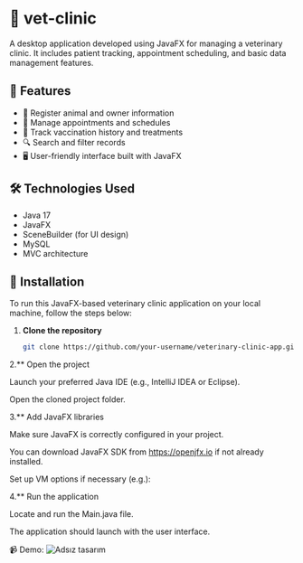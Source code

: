 
# 🐾 vet-clinic

A desktop application developed using JavaFX for managing a veterinary clinic. It includes patient tracking, appointment scheduling, and basic data management features.
## 🚀 Features

- 🐶 Register animal and owner information
- 📅 Manage appointments and schedules
- 💉 Track vaccination history and treatments
- 🔍 Search and filter records
- 🖥️ User-friendly interface built with JavaFX

## 🛠 Technologies Used

- Java 17
- JavaFX
- SceneBuilder (for UI design)
- MySQL
- MVC architecture

## 🔧 Installation

To run this JavaFX-based veterinary clinic application on your local machine, follow the steps below:

1. **Clone the repository**
   ```bash
   git clone https://github.com/your-username/veterinary-clinic-app.git
   
2.** Open the project

Launch your preferred Java IDE (e.g., IntelliJ IDEA or Eclipse).

Open the cloned project folder.

3.** Add JavaFX libraries

Make sure JavaFX is correctly configured in your project.

You can download JavaFX SDK from https://openjfx.io if not already installed.

Set up VM options if necessary (e.g.):

4.** Run the application

Locate and run the Main.java file.

The application should launch with the user interface.


📹 Demo:
![Adsız tasarım](https://github.com/user-attachments/assets/64e7ad2f-c971-442c-81f0-972b956a8159)
